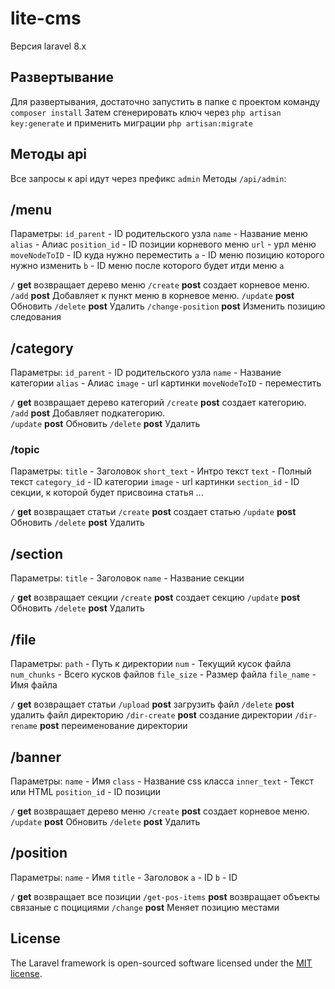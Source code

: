 # lite-cms

Версия laravel 8.x

## Развертывание
  Для развертывания, достаточно запустить в папке с проектом команду `composer install`
  Затем сгенерировать ключ через `php artisan key:generate` и применить миграции `php artisan:migrate`

## Методы api
  Все запросы к api идут через префикс `admin`
  Методы `/api/admin`:

## /menu
  Параметры: 
  `id_parent` - ID родительского узла
  `name` - Название меню
  `alias` - Алиас
  `position_id` - ID позиции корневого меню
  `url` - урл меню
  `moveNodeToID` - ID куда нужно переместить
  `a` - ID меню позицию которого нужно изменить
  `b` - ID меню после которого будет итди меню `a`

  `/` **get** возвращает дерево меню
  `/create` **post**  создает корневое меню. 
  `/add` **post** Добавляет к пункт меню в корневое меню. 
  `/update` **post** Обновить
  `/delete` **post** Удалить
  `/change-position` **post** Изменить позицию следования

## /category
  Параметры: 
  `id_parent` - ID родительского узла
  `name` - Название категории
  `alias` - Алиас
  `image` - url картинки
  `moveNodeToID` - переместить

  `/` **get** возвращает дерево категорий
  `/create` **post**  создает категорию.
  `/add` **post** Добавляет подкатегорию.  
  `/update` **post** Обновить
  `/delete` **post** Удалить

### /topic
  Параметры: 
  `title` - Заголовок
  `short_text` - Интро текст
  `text` - Полный текст
  `category_id` - ID категории
  `image` - url картинки
  `section_id` - ID секции, к которой будет присвоина статья
  ...

  `/` **get** возвращает статьи
  `/create` **post**  создает статью
  `/update` **post** Обновить
  `/delete` **post** Удалить

## /section
  Параметры: 
  `title` - Заголовок
  `name` - Название секции

  `/` **get** возвращает секции
  `/create` **post**  создает секцию
  `/update` **post** Обновить
  `/delete` **post** Удалить

## /file
  Параметры: 
  `path` - Путь к директории
  `num` - Текущий кусок файла
  `num_chunks` - Всего кусков файлов
  `file_size` - Размер файла
  `file_name` - Имя файла

  `/` **get** возвращает статьи
  `/upload` **post**  загрузить файл
  `/delete` **post** удалить файл директорию
  `/dir-create` **post** создание директории
  `/dir-rename` **post** переименование директории

## /banner
  Параметры: 
  `name` - Имя
  `class` - Название css класса
  `inner_text` - Текст или HTML
  `position_id` - ID позиции

  `/` **get** возвращает дерево меню
  `/create` **post**  создает корневое меню. 
  `/update` **post** Обновить
  `/delete` **post** Удалить

## /position
  Параметры: 
  `name` - Имя
  `title` - Заголовок
  `a` - ID 
  `b` - ID 

  `/` **get** возвращает все позиции
  `/get-pos-items` **post**  возвращает объекты связаные с поцициями
  `/change` **post** Меняет позицию местами

## License

The Laravel framework is open-sourced software licensed under the [MIT license](https://opensource.org/licenses/MIT).
